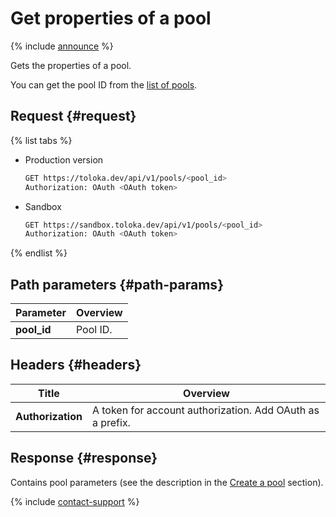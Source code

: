 # Get properties of a pool

{% include [announce](../_includes/announce.md) %}

Gets the properties of a pool.

You can get the pool ID from the [list of pools](get-pool-list.md).

## Request {#request}

{% list tabs %}

- Production version

    ```bash
    GET https://toloka.dev/api/v1/pools/<pool_id>
    Authorization: OAuth <OAuth token>
    ```

- Sandbox

    ```bash
    GET https://sandbox.toloka.dev/api/v1/pools/<pool_id>
    Authorization: OAuth <OAuth token>
    ```

{% endlist %}

## Path parameters {#path-params}

Parameter | Overview
----- | -----
**pool_id** | Pool ID.

## Headers {#headers}

Title | Overview
----- | -----
**Authorization** | A token for account authorization. Add OAuth as a prefix.

## Response {#response}

Contains pool parameters (see the description in the [Create a pool](create-pool.md#response) section).

{% include [contact-support](../../guide/_includes/contact-support.md) %}